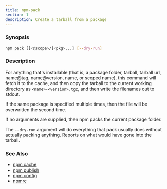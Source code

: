 ```yaml
---
title: npm-pack
section: 1
description: Create a tarball from a package
---
```


### Synopsis

```bash
npm pack [[<@scope>/]<pkg>...] [--dry-run]
```

### Description

For anything that's installable (that is, a package folder, tarball,
tarball url, name@tag, name@version, name, or scoped name), this
command will fetch it to the cache, and then copy the tarball to the
current working directory as `<name>-<version>.tgz`, and then write
the filenames out to stdout.

If the same package is specified multiple times, then the file will be
overwritten the second time.

If no arguments are supplied, then npm packs the current package folder.

The `--dry-run` argument will do everything that pack usually does without
actually packing anything. Reports on what would have gone into the tarball.

### See Also

* [npm cache](/commands/cache)
* [npm publish](/commands/publish)
* [npm config](/commands/config)
* [npmrc](/configuring-npm/npmrc)
